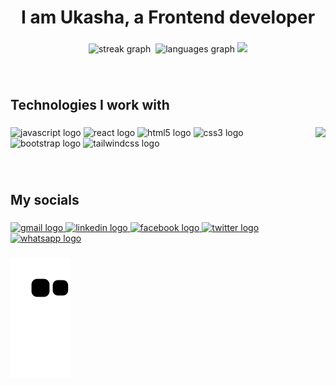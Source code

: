 <h1 align="center">I am  Ukasha, a Frontend developer</h1>

###

<div align="center">
  <img src="https://github-readme-stats.vercel.app/api?username=ukashazia&theme=swift&hide_border=true&include_all_commits=true&count_private=true&custom_title=My%20stats" height="170" alt="streak graph"  />
  <img src="https://github-readme-streak-stats.herokuapp.com/?user=ukashazia&theme=swift&hide_border=true" height="170" alt=""  />
  <img src="https://github-readme-stats.vercel.app/api/top-langs/?username=ukashazia&theme=swift&hide_border=true&include_all_commits=true&count_private=true&layout=compact" height="140" alt="languages graph"  />
  <img height="140" src="https://github-readme-stats.vercel.app/api/wakatime?username=ukashazia" />
</div>

###
<br>
<h2 align="left">Technologies I work with</h2>

###

<img align="right" height="250" src="https://media.giphy.com/media/qgQUggAC3Pfv687qPC/giphy.gif"  />

###

<div align="left">
  <img src="https://cdn.jsdelivr.net/gh/devicons/devicon/icons/javascript/javascript-original.svg" height="100" width="110" alt="javascript logo"  />
  <img src="https://cdn.jsdelivr.net/gh/devicons/devicon/icons/react/react-original.svg" height="100" width="110" alt="react logo"  />
  <img src="https://cdn.jsdelivr.net/gh/devicons/devicon/icons/html5/html5-original.svg" height="100" width="110" alt="html5 logo"  />
  <img src="https://cdn.jsdelivr.net/gh/devicons/devicon/icons/css3/css3-original.svg" height="100" width="110" alt="css3 logo"  />
  <img src="https://cdn.jsdelivr.net/gh/devicons/devicon/icons/bootstrap/bootstrap-original.svg" height="100" width="110" alt="bootstrap logo"  />
  <img src="https://cdn.jsdelivr.net/gh/devicons/devicon/icons/tailwindcss/tailwindcss-original-wordmark.svg" height="100" width="110" alt="tailwindcss logo"  />
</div>

###
<br>

<h2 align="left">My socials</h2>

###

<div align="left">
  <a href="ukashazia41@gmail.com" target="_blank">
    <img src="https://img.shields.io/static/v1?message=Gmail&logo=gmail&label=&color=D14836&logoColor=white&labelColor=&style=for-the-badge" height="40" alt="gmail logo"  />
  </a>
  <a href="https://www.linkedin.com/in/ukasha-zia-312ab6258" target="_blank">
    <img src="https://img.shields.io/static/v1?message=LinkedIn&logo=linkedin&label=&color=0077B5&logoColor=white&labelColor=&style=for-the-badge" height="40" alt="linkedin logo"  />
  </a>
  <a href="https://facebook/ukasha.zia.1238" target="_blank">
    <img src="https://img.shields.io/static/v1?message=Facebook&logo=facebook&label=&color=1877F2&logoColor=white&labelColor=&style=for-the-badge" height="40" alt="facebook logo"  />
  </a>
  <a href="https://twitter/Ukasha_Zia" target="_blank">
    <img src="https://img.shields.io/static/v1?message=Twitter&logo=twitter&label=&color=1DA1F2&logoColor=white&labelColor=&style=for-the-badge" height="40" alt="twitter logo"  />
  </a>
  <a href="+923404350875" target="_blank">
    <img src="https://img.shields.io/static/v1?message=Whatsapp&logo=whatsapp&label=&color=25D366&logoColor=white&labelColor=&style=for-the-badge" height="40" alt="whatsapp logo"  />
  </a>
</div>

###

<!-- <img src="https://raw.githubusercontent.com/ukashazia/ukashazia/output/snake.svg" alt="Snake animation" /> -->
![Snake animation](https://github.com/ukashazia/ukashazia/blob/output/github-contribution-grid-snake.svg)

###

